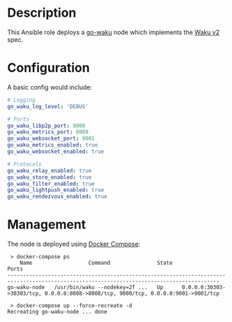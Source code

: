 # Description

This Ansible role deploys a [go-waku](https://github.com/status-im/go-waku) node which implements the [Waku v2](https://rfc.vac.dev/spec/10/) spec.

# Configuration

A basic config would include:
```yaml
# Logging
go_waku_log_level: 'DEBUG'

# Ports
go_waku_libp2p_port: 9000
go_waku_metrics_port: 8008
go_waku_websocket_port: 9001
go_waku_metrics_enabled: true
go_waku_websocket_enabled: true

# Protocols
go_waku_relay_enabled: true
go_waku_store_enabled: true
go_waku_filter_enabled: true
go_waku_lightpush_enabled: true
go_waku_rendezvous_enabled: true
```

# Management

The node is deployed using [Docker Compose](https://docs.docker.com/compose/):
```
 > docker-compose ps
    Name                  Command               State                                         Ports                                       
------------------------------------------------------------------------------------------------------------------------------------------
go-waku-node   /usr/bin/waku --nodekey=2f ...   Up      0.0.0.0:30303->30303/tcp, 0.0.0.0:8008->8008/tcp, 9000/tcp, 0.0.0.0:9001->9001/tcp

 > docker-compose up --force-recreate -d
Recreating go-waku-node ... done
```
